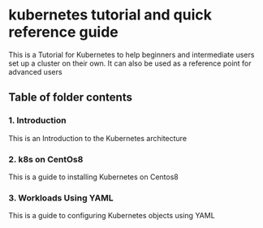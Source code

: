 # kubernetes tutorial and quick reference guide

This is a Tutorial for Kubernetes to help beginners and intermediate users set up a cluster on their own. It can also be used as a reference point for advanced users

## Table of folder contents ##
### 1. Introduction ### 
This is an Introduction to the Kubernetes architecture
### 2. k8s on CentOs8 ###
This is a guide to installing Kubernetes on Centos8
### 3. Workloads Using YAML ###
This is a guide to configuring Kubernetes objects using YAML

